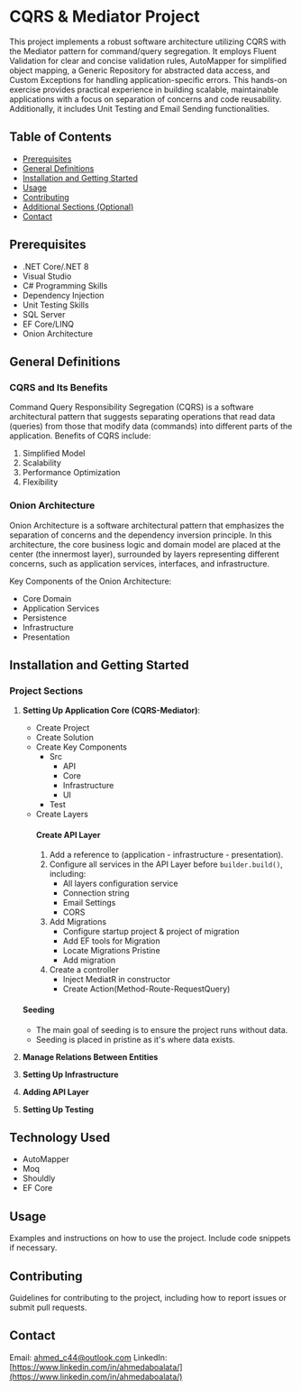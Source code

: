 # CQRS & Mediator Project

This project implements a robust software architecture utilizing CQRS with the Mediator pattern for command/query segregation. It employs Fluent Validation for clear and concise validation rules, AutoMapper for simplified object mapping, a Generic Repository for abstracted data access, and Custom Exceptions for handling application-specific errors. This hands-on exercise provides practical experience in building scalable, maintainable applications with a focus on separation of concerns and code reusability. Additionally, it includes Unit Testing and Email Sending functionalities.

## Table of Contents

- [Prerequisites](#prerequisites)
- [General Definitions](#general-definitions)
- [Installation and Getting Started](#installation-and-getting-started)
- [Usage](#usage)
- [Contributing](#contributing)
- [Additional Sections (Optional)](#additional-sections-optional)
- [Contact](#contact)

## Prerequisites

- .NET Core/.NET 8
- Visual Studio
- C# Programming Skills
- Dependency Injection
- Unit Testing Skills
- SQL Server
- EF Core/LINQ
- Onion Architecture

## General Definitions

### CQRS and Its Benefits

Command Query Responsibility Segregation (CQRS) is a software architectural pattern that suggests separating operations that read data (queries) from those that modify data (commands) into different parts of the application. Benefits of CQRS include:

1. Simplified Model
2. Scalability
3. Performance Optimization
4. Flexibility

### Onion Architecture

Onion Architecture is a software architectural pattern that emphasizes the separation of concerns and the dependency inversion principle. In this architecture, the core business logic and domain model are placed at the center (the innermost layer), surrounded by layers representing different concerns, such as application services, interfaces, and infrastructure.

Key Components of the Onion Architecture:

- Core Domain
- Application Services
- Persistence
- Infrastructure
- Presentation

## Installation and Getting Started

### Project Sections

1. **Setting Up Application Core (CQRS-Mediator)**:
   - Create Project
   - Create Solution
   - Create Key Components
     - Src
       - API
       - Core
       - Infrastructure
       - UI
     - Test
   - Create Layers
     #### Create API Layer
     1. Add a reference to (application - infrastructure - presentation).
     2. Configure all services in the API Layer before `builder.build()`, including:
        - All layers configuration service
        - Connection string
        - Email Settings
        - CORS
     3. Add Migrations
        - Configure startup project & project of migration
        - Add EF tools for Migration
        - Locate Migrations Pristine
        - Add migration
     4. Create a controller
        - Inject MediatR in constructor
        - Create Action(Method-Route-RequestQuery)

   #### Seeding 
   - The main goal of seeding is to ensure the project runs without data.
   - Seeding is placed in pristine as it's where data exists.

2. **Manage Relations Between Entities**
3. **Setting Up Infrastructure**
4. **Adding API Layer**
5. **Setting Up Testing**

## Technology Used

- AutoMapper
- Moq
- Shouldly
- EF Core

## Usage

Examples and instructions on how to use the project. Include code snippets if necessary.

## Contributing

Guidelines for contributing to the project, including how to report issues or submit pull requests.

## Contact

Email: ahmed_c44@outlook.com
LinkedIn: [https://www.linkedin.com/in/ahmedaboalata/](https://www.linkedin.com/in/ahmedaboalata/)

